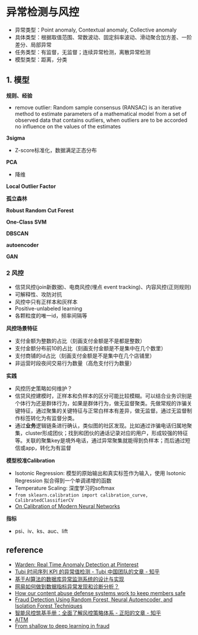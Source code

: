 # 异常检测与风控

- 异常类型：Point anomaly, Contextual anomaly, Collective anomaly
- 具体类型：根据取值范围、常数波动、固定斜率波动、滑动聚合加方差、一阶差分、局部异常
- 任务类型：有监督，无监督；连续异常检测，离散异常检测
- 模型类型：距离，分类


## 1. 模型
**规则、经验**
- remove outlier: Random sample consensus (RANSAC) is an iterative method to estimate parameters of a mathematical model from a set of observed data that contains outliers, when outliers are to be accorded no influence on the values of the estimates

**3sigma**
- Z-score标准化，数据满足正态分布

**PCA**
- 降维

**Local Outlier Factor**

**孤立森林**

**Robust Random Cut Forest**

**One-Class SVM**

**DBSCAN**

**autoencoder**

**GAN**


### 2 风控
- 信贷风控(join新数据)、电商风控(埋点 event tracking)、内容风控(正则规则)
- 可解释性、攻防对抗
- 风控中只有正样本和灰样本
- Positive-unlabeled learning
- 各颗粒度的唯一id，频率间隔等


**风控场景特征**
  - 支付金额为整数的占比（刻画支付金额是不是都是整数）
  - 支付金额分布前10的占比（刻画支付金额是不是集中在几个数里）
  - 支付商铺的id占比（刻画支付金额是不是集中在几个店铺里）
  - 非运营时段夜间交易行为数量（高危支付行为数量）


**实践**
- 风控历史策略如何维护？
- 信贷风控建模时，正样本和负样本的区分可能比较模糊。可以结合业务识别是个体行为还是群体行为，如果是群体行为，做无监督聚类。先做常规的诈骗关键特征，通过聚集的关键特征与正常白样本有差异，做无监督。通过无监督制作标签转化为有监督分类。
- 通过**业务**逻辑链条进行确认，类似图的社区发现。比如通过诈骗电话归属地聚集，cluster形成团伙；找到和团伙的通话记录对应的用户，形成较强的特征等。关联的聚集key是境外电话，通过异常聚集就能得到负样本；而后通过短信或app，转化为有监督


**模型校准Calibration**
- Isotonic Regression: 模型的原始输出和真实标签作为输入，使用 Isotonic Regression 拟合得到一个单调递增的函数
- Temperature Scaling: 深度学习的softmax
- `from sklearn.calibration import calibration_curve, CalibratedClassifierCV`
- [On Calibration of Modern Neural Networks](http://proceedings.mlr.press/v70/guo17a/guo17a.pdf)


**指标**
- psi、iv、ks、auc、lift


## reference
- [Warden: Real Time Anomaly Detection at Pinterest](https://medium.com/pinterest-engineering/warden-real-time-anomaly-detection-at-pinterest-210c122f6afa)
- [Tubi 时间序列 KPI 的异常值检测 - Tubi 中国团队的文章 - 知乎](https://zhuanlan.zhihu.com/p/642174241)
- [基于AI算法的数据库异常监测系统的设计与实现](https://tech.meituan.com/2022/09/01/database-monitoring-based-on-ai.html)
- [网易如何做到数据指标异常发现和诊断分析？](https://mp.weixin.qq.com/s/wr9XvBNRBeKfp6acxkXc2A)
- [How our content abuse defense systems work to keep members safe](https://www.linkedin.com/blog/engineering/trust-and-safety/how-our-content-abuse-defense-systems-work-to-keep-members-safe)
- [Fraud Detection Using Random Forest, Neural Autoencoder, and Isolation Forest Techniques](https://www.infoq.com/articles/fraud-detection-random-forest/?topicPageSponsorship=ed11260b-6513-40ba-922f-aae7ac9f942c)
- [智能风控筑基手册：全面了解风控策略体系 - 正阳的文章 - 知乎](https://zhuanlan.zhihu.com/p/151299288)
- [AITM](https://tech.meituan.com/2021/08/12/kdd-2021-aitm.html)
- [From shallow to deep learning in fraud](https://eng.lyft.com/from-shallow-to-deep-learning-in-fraud-9dafcbcef743)